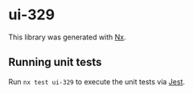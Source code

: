 # ui-329

This library was generated with [Nx](https://nx.dev).

## Running unit tests

Run `nx test ui-329` to execute the unit tests via [Jest](https://jestjs.io).
